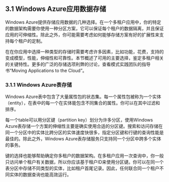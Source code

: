 ## 3.1 Windows Azure应用数据存储

Windows Azure提供存储应用数据的几种选择。在一个多租户应用中，你的特定的数据架构需要你使用一种分区方案，它可以保证每个租户的数据隔离，并且保证应用的可伸缩性。除此之外，你可能需要考虑如何能够存储方案有好的扩展性来支持每个租户的定制。

在在你应用中选择一种类型的存储时需要考虑许多因素，比如功能，花费，支持的变成模型，性能，伸缩性和可靠性。本节概述了可用的主要选择，鉴定多租户相关的关键特性。更多的广泛的存储选项利弊的讨论，查看模式实践团队的指导书“Moving Applications to the Cloud”。

### 3.1.1 Windows Azure表存储

Windows Azure表中包含了大量属性包的状态集。每一个属性包被称为一个实体（entity），在表中的每一个在实体能包含不同集合的属性。你可以在其中过滤和排序。

每一个table可以用分区键（partition key）划分为许多分区，使用Windows Azure表存储一个方案的伸缩性主要是确实使用合适的分区键。搜索和访问存储在同一个分区中的实体比跨分区的实体速度快很多，指定分区键和行键的查询性能是最佳的。除此之外，Windows Azure表存储服务只支持同一个分区中跨多个实体的事务。

键的选择也能够帮助确定你多租户的数据架构。在多租户应用一次查询中，你一般只访问单个租户有关数据，所以你应该基于租户ID来使用分区键。你可以在同一个表分区中存储不同类型的实体，比如租户首尾记录。因此，任何联合同一个租户不同实体的数据查询也能高效运行。
